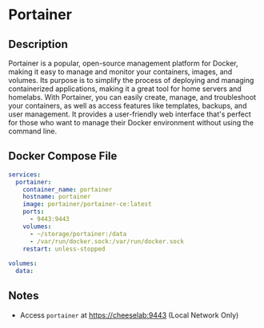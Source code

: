 # Portainer
    
    

## Description

Portainer is a popular, open-source management platform for Docker, making it easy to manage and monitor your containers, images, and volumes. Its purpose is to simplify the process of deploying and managing containerized applications, making it a great tool for home servers and homelabs. With Portainer, you can easily create, manage, and troubleshoot your containers, as well as access features like templates, backups, and user management. It provides a user-friendly web interface that's perfect for those who want to manage their Docker environment without using the command line.

## Docker Compose File

```yaml
services:
  portainer:
    container_name: portainer
    hostname: portainer
    image: portainer/portainer-ce:latest
    ports:
      - 9443:9443
    volumes:
      - ~/storage/portainer:/data
      - /var/run/docker.sock:/var/run/docker.sock
    restart: unless-stopped
    
volumes:
  data:
```

## Notes

- Access `portainer` at [https://cheeselab:9443](https://cheeselab:9443) (Local Network Only)